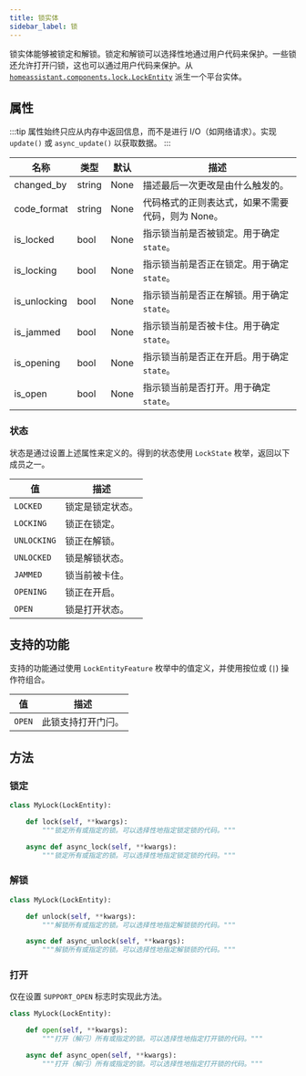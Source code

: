 ```yaml
---
title: 锁实体
sidebar_label: 锁
---
```


锁实体能够被锁定和解锁。锁定和解锁可以选择性地通过用户代码来保护。一些锁还允许打开闩锁，这也可以通过用户代码来保护。从 [`homeassistant.components.lock.LockEntity`](https://github.com/home-assistant/core/blob/dev/homeassistant/components/lock/__init__.py) 派生一个平台实体。

## 属性

:::tip
属性始终只应从内存中返回信息，而不是进行 I/O（如网络请求）。实现 `update()` 或 `async_update()` 以获取数据。
:::

| 名称       | 类型    | 默认   | 描述
|------------|---------|--------|---------
| changed_by | string  | None   | 描述最后一次更改是由什么触发的。
| code_format| string  | None   | 代码格式的正则表达式，如果不需要代码，则为 None。
| is_locked  | bool    | None   | 指示锁当前是否被锁定。用于确定 `state`。
| is_locking | bool    | None   | 指示锁当前是否正在锁定。用于确定 `state`。
| is_unlocking| bool   | None   | 指示锁当前是否正在解锁。用于确定 `state`。
| is_jammed  | bool    | None   | 指示锁当前是否被卡住。用于确定 `state`。
| is_opening | bool    | None   | 指示锁当前是否正在开启。用于确定 `state`。
| is_open    | bool    | None   | 指示锁当前是否打开。用于确定 `state`。

### 状态

状态是通过设置上述属性来定义的。得到的状态使用 `LockState` 枚举，返回以下成员之一。

| 值         | 描述                                                            |
|------------|-----------------------------------------------------------------|
| `LOCKED`   | 锁定是锁定状态。                                               |
| `LOCKING`  | 锁正在锁定。                                                  |
| `UNLOCKING`| 锁正在解锁。                                                  |
| `UNLOCKED` | 锁是解锁状态。                                                |
| `JAMMED`   | 锁当前被卡住。                                                |
| `OPENING`  | 锁正在开启。                                                  |
| `OPEN`     | 锁是打开状态。                                                |

## 支持的功能

支持的功能通过使用 `LockEntityFeature` 枚举中的值定义，并使用按位或 (`|`) 操作符组合。

| 值        | 描述                                     |
|-----------|------------------------------------------|
| `OPEN`    | 此锁支持打开门闩。                      |

## 方法

### 锁定

```python
class MyLock(LockEntity):

    def lock(self, **kwargs):
        """锁定所有或指定的锁。可以选择性地指定锁定锁的代码。"""

    async def async_lock(self, **kwargs):
        """锁定所有或指定的锁。可以选择性地指定锁定锁的代码。"""
```

### 解锁

```python
class MyLock(LockEntity):

    def unlock(self, **kwargs):
        """解锁所有或指定的锁。可以选择性地指定解锁锁的代码。"""

    async def async_unlock(self, **kwargs):
        """解锁所有或指定的锁。可以选择性地指定解锁锁的代码。"""
```

### 打开

仅在设置 `SUPPORT_OPEN` 标志时实现此方法。

```python
class MyLock(LockEntity):

    def open(self, **kwargs):
        """打开（解闩）所有或指定的锁。可以选择性地指定打开锁的代码。"""

    async def async_open(self, **kwargs):
        """打开（解闩）所有或指定的锁。可以选择性地指定打开锁的代码。"""